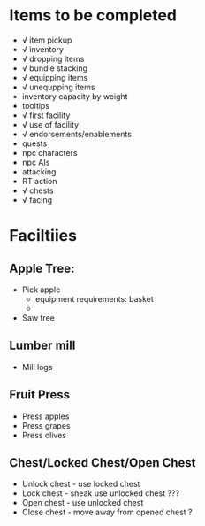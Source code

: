 Items to be completed
=====================
- √ item pickup
- √ inventory
- √ dropping items
- √ bundle stacking
- √ equipping items
- √ unequpping items
- inventory capacity by weight
- tooltips
- √ first facility
- √ use of facility
- √ endorsements/enablements
- quests
- npc characters
- npc AIs
- attacking
- RT action
- √ chests
- √ facing

Faciltiies
===

Apple Tree:
---


* Pick apple
  * equipment requirements: basket
  * 
* Saw tree
  
Lumber mill
---
* Mill logs


Fruit Press
---
* Press apples
* Press grapes
* Press olives

Chest/Locked Chest/Open Chest
---
* Unlock chest - use locked chest
* Lock chest   - sneak use unlocked chest ???
* Open chest   - use unlocked chest
* Close chest  - move away from opened chest ?

